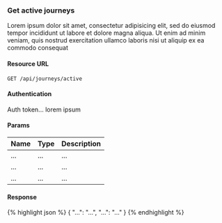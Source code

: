 ### Get active journeys

Lorem ipsum dolor sit amet, consectetur adipisicing elit, sed do eiusmod tempor incididunt ut labore et dolore magna aliqua. Ut enim ad minim veniam, quis nostrud exercitation ullamco laboris nisi ut aliquip ex ea commodo consequat

#### Resource URL

```
GET /api/journeys/active
```

#### Authentication

Auth token... lorem ipsum

#### Params

| Name | Type | Description |
| --- | --- | --- |
| ... | ... | ... |
| ... | ... | ... |
| ... | ... | ... |

#### Response

{% highlight json %}
{
  "...": "...",
  "...": "..."
}
{% endhighlight %}